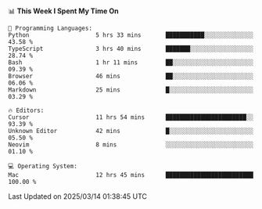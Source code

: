 <!--START_SECTION:waka-->
📊 **This Week I Spent My Time On** 

```text
💬 Programming Languages: 
Python                   5 hrs 33 mins       ███████████░░░░░░░░░░░░░░   43.58 % 
TypeScript               3 hrs 40 mins       ███████░░░░░░░░░░░░░░░░░░   28.74 % 
Bash                     1 hr 11 mins        ██░░░░░░░░░░░░░░░░░░░░░░░   09.39 % 
Browser                  46 mins             ██░░░░░░░░░░░░░░░░░░░░░░░   06.06 % 
Markdown                 25 mins             █░░░░░░░░░░░░░░░░░░░░░░░░   03.29 % 

🔥 Editors: 
Cursor                   11 hrs 54 mins      ███████████████████████░░   93.39 % 
Unknown Editor           42 mins             █░░░░░░░░░░░░░░░░░░░░░░░░   05.50 % 
Neovim                   8 mins              ░░░░░░░░░░░░░░░░░░░░░░░░░   01.10 % 

💻 Operating System: 
Mac                      12 hrs 45 mins      █████████████████████████   100.00 % 
```


 Last Updated on 2025/03/14 01:38:45 UTC
<!--END_SECTION:waka-->
